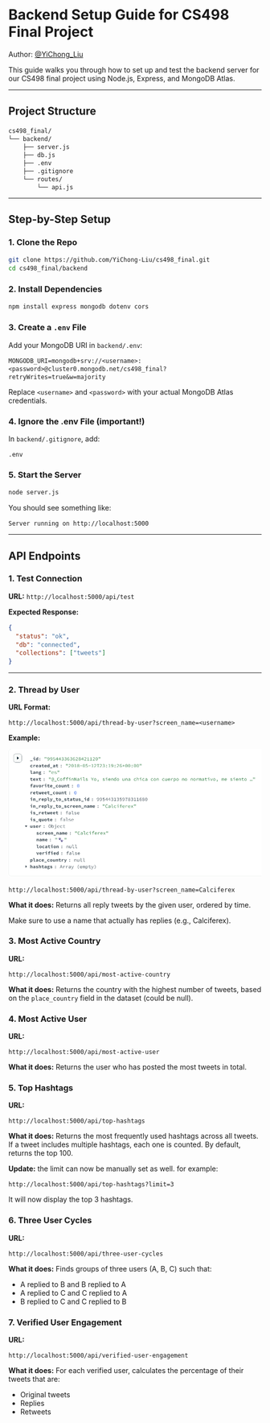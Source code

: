 # Backend Setup Guide for CS498 Final Project

Author: [@YiChong_Liu](https://github.com/YiChong-Liu)

This guide walks you through how to set up and test the backend server for our CS498 final project using Node.js, Express, and MongoDB Atlas.

------

## Project Structure

```
cs498_final/
└── backend/
    ├── server.js
    ├── db.js
    ├── .env
    ├── .gitignore
    └── routes/
        └── api.js
```

------

## Step-by-Step Setup

### 1. Clone the Repo

```bash
git clone https://github.com/YiChong-Liu/cs498_final.git
cd cs498_final/backend
```

### 2. Install Dependencies

```bash
npm install express mongodb dotenv cors
```

### 3. Create a `.env` File

Add your MongoDB URI in `backend/.env`:

```
MONGODB_URI=mongodb+srv://<username>:<password>@cluster0.mongodb.net/cs498_final?retryWrites=true&w=majority
```

Replace `<username>` and `<password>` with your actual MongoDB Atlas credentials.

### 4. Ignore the .env File (important!)

In `backend/.gitignore`, add:

```
.env
```

### 5. Start the Server

```bash
node server.js
```

You should see something like:

```
Server running on http://localhost:5000
```

------

## API Endpoints

### 1. Test Connection

**URL:** `http://localhost:5000/api/test`

**Expected Response:**

```json
{
  "status": "ok",
  "db": "connected",
  "collections": ["tweets"]
}
```

------

### 2. Thread by User

**URL Format:**

```
http://localhost:5000/api/thread-by-user?screen_name=<username>
```

**Example:**

![an example](img/example.jpg)

```
http://localhost:5000/api/thread-by-user?screen_name=Calciferex
```

**What it does:** Returns all reply tweets by the given user, ordered by time.

Make sure to use a name that actually has replies (e.g., Calciferex).



### 3. Most Active Country

**URL:**

```
http://localhost:5000/api/most-active-country
```

**What it does:** Returns the country with the highest number of tweets, based on the `place_country` field in the dataset (could be null).



### 4. Most Active User

**URL:**

```
http://localhost:5000/api/most-active-user
```

**What it does:** Returns the user who has posted the most tweets in total.



###  5. Top Hashtags

**URL:**

```
http://localhost:5000/api/top-hashtags
```

**What it does:** Returns the most frequently used hashtags across all tweets. If a tweet includes multiple hashtags, each one is counted. By default, returns the top 100.



**Update:** the limit can now be manually set as well. for example:

```
http://localhost:5000/api/top-hashtags?limit=3
```

It will now display the top 3 hashtags.



### 6. Three User Cycles

**URL:**

```
http://localhost:5000/api/three-user-cycles
```

**What it does:** Finds groups of three users (A, B, C) such that:

- A replied to B and B replied to A
- A replied to C and C replied to A
- B replied to C and C replied to B

### 7. Verified User Engagement

**URL:**

```
http://localhost:5000/api/verified-user-engagement
```

**What it does:** For each verified user, calculates the percentage of their tweets that are:

- Original tweets
- Replies
- Retweets
